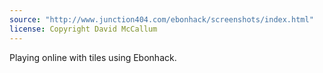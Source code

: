 ```yaml
---
source: "http://www.junction404.com/ebonhack/screenshots/index.html"
license: Copyright David McCallum
---
```

Playing online with tiles using Ebonhack.
